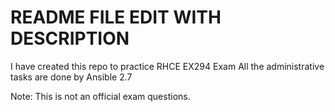 # README FILE EDIT WITH DESCRIPTION

I have created this repo to practice RHCE EX294 Exam
All the administrative tasks are done by Ansible 2.7

Note:
This is not an official exam questions.
